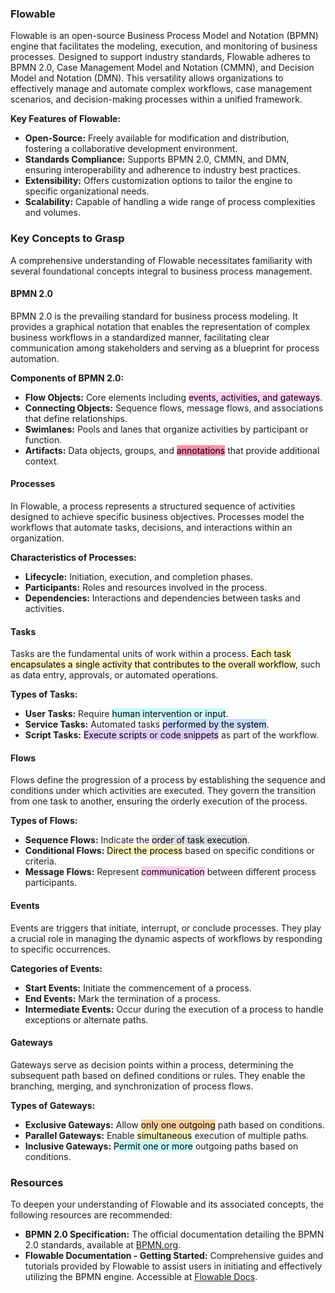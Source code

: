 ### Flowable

Flowable is an open-source Business Process Model and Notation (BPMN) engine that facilitates the modeling, execution, and monitoring of business processes. Designed to support industry standards, Flowable adheres to BPMN 2.0, Case Management Model and Notation (CMMN), and Decision Model and Notation (DMN). This versatility allows organizations to effectively manage and automate complex workflows, case management scenarios, and decision-making processes within a unified framework.

**Key Features of Flowable:**

- **Open-Source:** Freely available for modification and distribution, fostering a collaborative development environment.
- **Standards Compliance:** Supports BPMN 2.0, CMMN, and DMN, ensuring interoperability and adherence to industry best practices.
- **Extensibility:** Offers customization options to tailor the engine to specific organizational needs.
- **Scalability:** Capable of handling a wide range of process complexities and volumes.

### Key Concepts to Grasp

A comprehensive understanding of Flowable necessitates familiarity with several foundational concepts integral to business process management.

#### BPMN 2.0

BPMN 2.0 is the prevailing standard for business process modeling. It provides a graphical notation that enables the representation of complex business workflows in a standardized manner, facilitating clear communication among stakeholders and serving as a blueprint for process automation.

**Components of BPMN 2.0:**

- **Flow Objects:** Core elements including <mark style="background: #FFB8EBA6;">events, activities, and gateways</mark>.
- **Connecting Objects:** Sequence flows, message flows, and associations that define relationships.
- **Swimlanes:** Pools and lanes that organize activities by participant or function.
- **Artifacts:** Data objects, groups, and <mark style="background: #FF5582A6;">annotations</mark> that provide additional context.

#### Processes

In Flowable, a process represents a structured sequence of activities designed to achieve specific business objectives. Processes model the workflows that automate tasks, decisions, and interactions within an organization.

**Characteristics of Processes:**

- **Lifecycle:** Initiation, execution, and completion phases.
- **Participants:** Roles and resources involved in the process.
- **Dependencies:** Interactions and dependencies between tasks and activities.

#### Tasks

Tasks are the fundamental units of work within a process. <mark style="background: #FFF3A3A6;">Each task encapsulates a single activity that contributes to the overall workflow</mark>, such as data entry, approvals, or automated operations.

**Types of Tasks:**

- **User Tasks:** Require <mark style="background: #ABF7F7A6;">human intervention or input</mark>.
- **Service Tasks:** Automated tasks <mark style="background: #ADCCFFA6;">performed by the system</mark>.
- **Script Tasks:** <mark style="background: #D2B3FFA6;">Execute scripts or code snippets</mark> as part of the workflow.

#### Flows

Flows define the progression of a process by establishing the sequence and conditions under which activities are executed. They govern the transition from one task to another, ensuring the orderly execution of the process.

**Types of Flows:**

- **Sequence Flows:** Indicate the <mark style="background: #CACFD9A6;">order of task execution</mark>.
- **Conditional Flows:** <mark style="background: #FFF3A3A6;">Direct the process</mark> based on specific conditions or criteria.
- **Message Flows:** Represent <mark style="background: #FFB8EBA6;">communication</mark> between different process participants.

#### Events

Events are triggers that initiate, interrupt, or conclude processes. They play a crucial role in managing the dynamic aspects of workflows by responding to specific occurrences.

**Categories of Events:**

- **Start Events:** Initiate the commencement of a process.
- **End Events:** Mark the termination of a process.
- **Intermediate Events:** Occur during the execution of a process to handle exceptions or alternate paths.

#### Gateways

Gateways serve as decision points within a process, determining the subsequent path based on defined conditions or rules. They enable the branching, merging, and synchronization of process flows.

**Types of Gateways:**

- **Exclusive Gateways:** Allow <mark style="background: #FFB86CA6;">only one outgoing</mark> path based on conditions.
- **Parallel Gateways:** Enable <mark style="background: #FFF3A3A6;">simultaneous</mark> execution of multiple paths.
- **Inclusive Gateways:** <mark style="background: #ABF7F7A6;">Permit one or more</mark> outgoing paths based on conditions.

### Resources

To deepen your understanding of Flowable and its associated concepts, the following resources are recommended:

- **BPMN 2.0 Specification:** The official documentation detailing the BPMN 2.0 standards, available at [BPMN.org](https://www.bpmn.org/).
- **Flowable Documentation - Getting Started:** Comprehensive guides and tutorials provided by Flowable to assist users in initiating and effectively utilizing the BPMN engine. Accessible at [Flowable Docs](https://flowable.com/open-source/docs/).

